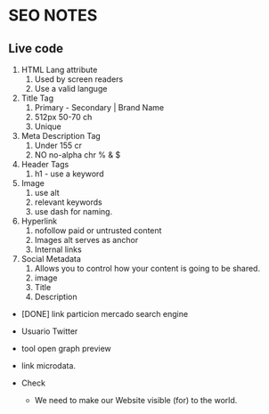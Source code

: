 # SEO NOTES

## Live code
1. HTML Lang attribute
   1. Used by screen readers
   2. Use a valid languge
2. Title Tag
   1. Primary - Secondary | Brand Name
   2. 512px 50-70 ch
   3. Unique
3. Meta Description Tag
   1. Under 155 cr
   2. NO no-alpha chr % & $
4. Header Tags
   1. h1 - use a keyword
5. Image
   1. use alt
   2. relevant keywords
   3. use dash for naming.
6. Hyperlink
   1. nofollow paid or untrusted content
   2. Images alt serves as anchor
   3. Internal links
7. Social Metadata
   1. Allows you to control how your content is going to be shared.
   2. image
   3. Title
   4. Description




- [DONE] link particion mercado search engine
- Usuario Twitter
- tool open graph preview
- link microdata.

-  Check
   -  We need to make our Website visible (for) to the world.